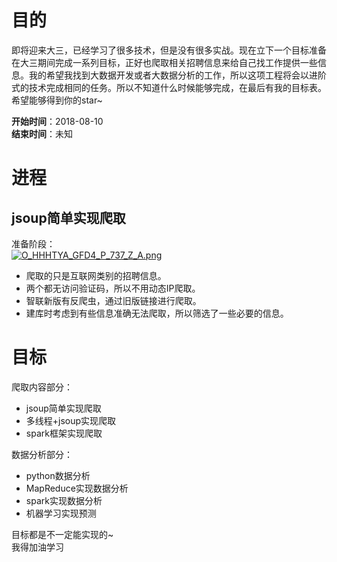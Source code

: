 # 目的  
即将迎来大三，已经学习了很多技术，但是没有很多实战。现在立下一个目标准备在大三期间完成一系列目标，正好也爬取相关招聘信息来给自己找工作提供一些信息。我的希望我找到大数据开发或者大数据分析的工作，所以这项工程将会以进阶式的技术完成相同的任务。所以不知道什么时候能够完成，在最后有我的目标表。希望能够得到你的star~  
  
**开始时间**：2018-08-10  
**结束时间**：未知  
# 进程  
## jsoup简单实现爬取  
准备阶段：  
[![O_HHHTYA_GFD4_P_737_Z_A.png](https://s26.postimg.cc/ugwn9yo89/O_HHHTYA_GFD4_P_737_Z_A.png)](https://postimg.cc/image/uto1g56hx/)  

- 爬取的只是互联网类别的招聘信息。
- 两个都无访问验证码，所以不用动态IP爬取。
- 智联新版有反爬虫，通过旧版链接进行爬取。
- 建库时考虑到有些信息准确无法爬取，所以筛选了一些必要的信息。

# 目标
爬取内容部分：
  
- jsoup简单实现爬取
- 多线程+jsoup实现爬取
- spark框架实现爬取

数据分析部分：

- python数据分析
- MapReduce实现数据分析
- spark实现数据分析
- 机器学习实现预测

目标都是不一定能实现的~  
我得加油学习
